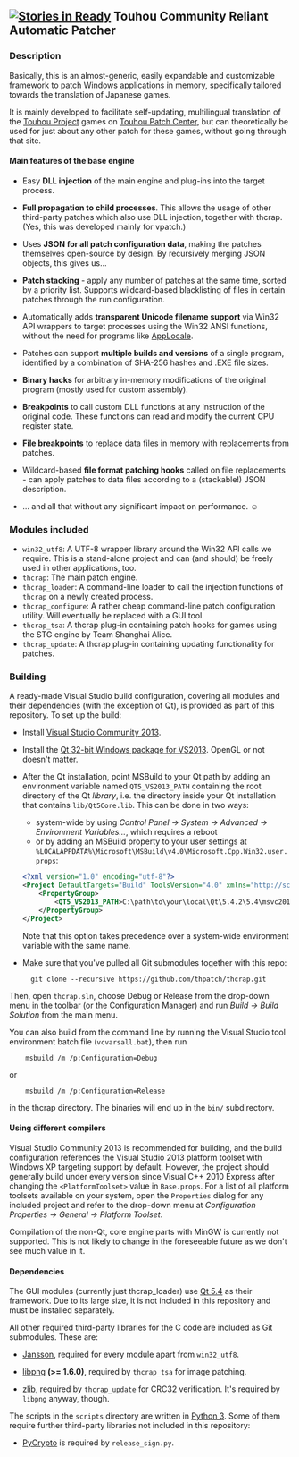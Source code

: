  [![Stories in Ready](https://badge.waffle.io/thpatch/thcrap.svg?label=ready&title=Ready)](http://waffle.io/thpatch/thcrap)
Touhou Community Reliant Automatic Patcher
------------------------------------------

### Description ###

Basically, this is an almost-generic, easily expandable and customizable framework to patch Windows applications in memory, specifically tailored towards the translation of Japanese games.

It is mainly developed to facilitate self-updating, multilingual translation of the [Touhou Project](http://en.wikipedia.org/wiki/Touhou_Project) games on [Touhou Patch Center](http://thpatch.net/), but can theoretically be used for just about any other patch for these games, without going through that site.

#### Main features of the base engine #####

* Easy **DLL injection** of the main engine and plug-ins into the target process.

* **Full propagation to child processes**. This allows the usage of other third-party patches which also use DLL injection, together with thcrap. (Yes, this was developed mainly for vpatch.)

* Uses **JSON for all patch configuration data**, making the patches themselves open-source by design. By recursively merging JSON objects, this gives us...

* **Patch stacking** - apply any number of patches at the same time, sorted by a priority list. Supports wildcard-based blacklisting of files in certain patches through the run configuration.

* Automatically adds **transparent Unicode filename support** via Win32 API wrappers to target processes using the Win32 ANSI functions, without the need for programs like [AppLocale](http://en.wikipedia.org/wiki/AppLocale).

* Patches can support **multiple builds and versions** of a single program, identified by a combination of SHA-256 hashes and .EXE file sizes.

* **Binary hacks** for arbitrary in-memory modifications of the original program (mostly used for custom assembly).

* **Breakpoints** to call custom DLL functions at any instruction of the original code. These functions can read and modify the current CPU register state.

 * **File breakpoints** to replace data files in memory with replacements from patches.

* Wildcard-based **file format patching hooks** called on file replacements - can apply patches to data files according to a (stackable!) JSON description.

* ... and all that without any significant impact on performance. ☺

### Modules included ###

* `win32_utf8`: A UTF-8 wrapper library around the Win32 API calls we require. This is a stand-alone project and can (and should) be freely used in other applications, too.
* `thcrap`: The main patch engine.
* `thcrap_loader`: A command-line loader to call the injection functions of `thcrap` on a newly created process.
* `thcrap_configure`: A rather cheap command-line patch configuration utility. Will eventually be replaced with a GUI tool.
* `thcrap_tsa`: A thcrap plug-in containing patch hooks for games using the STG engine by Team Shanghai Alice.
* `thcrap_update`: A thcrap plug-in containing updating functionality for patches.

### Building ###

A ready-made Visual Studio build configuration, covering all modules and their dependencies (with the exception of Qt), is provided as part of this repository. To set up the build:

* Install [Visual Studio Community 2013](https://www.visualstudio.com/products/visual-studio-community-vs).
* Install the [Qt 32-bit Windows package for VS2013](http://www.qt.io/download-open-source/#section-5). OpenGL or not doesn't matter.
* After the Qt installation, point MSBuild to your Qt path by adding an environment variable named `QT5_VS2013_PATH` containing the root directory of the Qt *library*, i.e. the directory inside your Qt installation that contains `lib/Qt5Core.lib`. This can be done in two ways:
 
	* system-wide by using *Control Panel → System → Advanced → Environment Variables...*, which requires a reboot 
	* or by adding an MSBuild property to your user settings at `%LOCALAPPDATA%\Microsoft\MSBuild\v4.0\Microsoft.Cpp.Win32.user.props`:

	```xml
	<?xml version="1.0" encoding="utf-8"?>
	<Project DefaultTargets="Build" ToolsVersion="4.0" xmlns="http://schemas.microsoft.com/developer/msbuild/2003">
		<PropertyGroup>
			<QT5_VS2013_PATH>C:\path\to\your\local\Qt\5.4.2\5.4\msvc2013\</QT5_VS2013_PATH>
		</PropertyGroup>
	</Project>
	```

	Note that this option takes precedence over a system-wide environment variable with the same name.

* Make sure that you've pulled all Git submodules together with this repo:

		git clone --recursive https://github.com/thpatch/thcrap.git

Then, open `thcrap.sln`, choose Debug or Release from the drop-down menu in the toolbar (or the Configuration Manager) and run *Build → Build Solution* from the main menu.

You can also build from the command line by running the Visual Studio tool environment batch file (`vcvarsall.bat`), then run

		msbuild /m /p:Configuration=Debug

or

		msbuild /m /p:Configuration=Release

in the thcrap directory. The binaries will end up in the `bin/` subdirectory.

#### Using different compilers ####

Visual Studio Community 2013 is recommended for building, and the build configuration references the Visual Studio 2013 platform toolset with Windows XP targeting support by default. However, the project should generally build under every version since Visual C++ 2010 Express after changing the `<PlatformToolset>` value in `Base.props`. For a list of all platform toolsets available on your system, open the `Properties` dialog for any included project and refer to the drop-down menu at *Configuration Properties → General → Platform Toolset*.

Compilation of the non-Qt, core engine parts with MinGW is currently not supported. This is not likely to change in the foreseeable future as we don't see much value in it.

#### Dependencies ####

The GUI modules (currently just thcrap_loader) use [Qt 5.4](http://www.qt.io/qt5-4/) as their framework. Due to its large size, it is not included in this repository and must be installed separately.

All other required third-party libraries for the C code are included as Git submodules. These are:

* [Jansson](http://www.digip.org/jansson/), required for every module apart from `win32_utf8`.

* [libpng](http://www.libpng.org/pub/png/libpng.html) **(>= 1.6.0)**, required by `thcrap_tsa` for image patching.

* [zlib](http://zlib.net/), required by `thcrap_update` for CRC32 verification. It's required by `libpng` anyway, though.

The scripts in the `scripts` directory are written in [Python 3](http://python.org/). Some of them require further third-party libraries not included in this repository:

* [PyCrypto](https://www.dlitz.net/software/pycrypto/) is required by `release_sign.py`.

